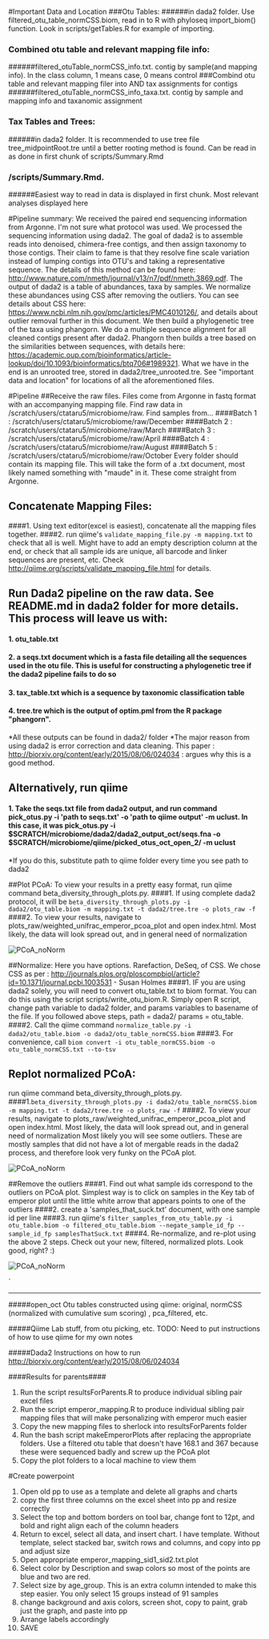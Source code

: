 #Important Data and Location
###Otu Tables: 
######in dada2 folder. Use filtered_otu_table_normCSS.biom, read in to R with phyloseq import_biom() function. Look in scripts/getTables.R for example of importing. 
### Combined otu table and relevant mapping file info: 
######filtered_otuTable_normCSS_info.txt. contig by sample(and mapping info). In the class column, 1 means case, 0 means control
###Combind otu table and relevant mapping filer into AND tax assignments for contigs
######filtered_otuTable_normCSS_info_taxa.txt. contig by sample and mapping info and taxanomic assignment
### Tax Tables and Trees: 
######in dada2 folder. It is recommended to use tree file tree_midpointRoot.tre until a better rooting method is found. Can be read in as done in first chunk of scripts/Summary.Rmd
### /scripts/Summary.Rmd. 
######Easiest way to read in data is displayed in first chunk. Most relevant analyses displayed here

#Pipeline summary:
We received the paired end sequencing information from Argonne. I'm not sure what protocol was used. We processed the sequencing information using dada2. The goal of dada2 is to assemble reads into denoised, chimera-free contigs, and then assign taxonomy to those contigs. Their claim to fame is that they resolve fine scale variation instead of lumping contigs into OTU's and taking a representative sequence. The details of this method can be found here: http://www.nature.com/nmeth/journal/v13/n7/pdf/nmeth.3869.pdf. The output of dada2 is a table of abundances, taxa by samples. We normalize these abundances using CSS after removing the outliers. You can see details about CSS here: https://www.ncbi.nlm.nih.gov/pmc/articles/PMC4010126/, and details about outlier removal further in this document. We then build a phylogenetic tree of the taxa using phangorn. We do a multiple sequence alignment for all cleaned contigs present after dada2. Phangorn then builds a tree based on the similarities between sequences, with details here: https://academic.oup.com/bioinformatics/article-lookup/doi/10.1093/bioinformatics/btq706#1989321. What we have in the end is an unrooted tree, stored in dada2/tree_unrooted.tre. See "important data and location" for locations of all the aforementioned files. 


#Pipeline
##Receive the raw files. Files come from Argonne in fastq format with an accompanying mapping file. Find raw data in /scratch/users/ctataru5/microbiome/raw. Find samples from...
####Batch 1 : /scratch/users/ctataru5/microbiome/raw/December
####Batch 2 : /scratch/users/ctataru5/microbiome/raw/March
####Batch 3 : /scratch/users/ctataru5/microbiome/raw/April
####Batch 4 : /scratch/users/ctataru5/microbiome/raw/August
####Batch 5 : /scratch/users/ctataru5/microbiome/raw/October
Every folder should contain its mapping file. This will take the form of a .txt document, most likely named something with "maude" in it. These come straight from Argonne.

## Concatenate Mapping Files:
####1. Using text editor(excel is easiest), concatenate all the mapping files together.
####2. run qiime's `validate_mapping_file.py -m mapping.txt` to check that all is well. Might have to add an empty description column at the end, or check that all sample ids are unique, all barcode and linker sequences are present, etc. Check http://qiime.org/scripts/validate_mapping_file.html for details.

## Run Dada2 pipeline on the raw data. See README.md in dada2 folder for more details. This process will leave us with:
#### 1. otu_table.txt
#### 2. a seqs.txt document which is a fasta file detailing all the sequences used in the otu file. This is useful for constructing a phylogenetic tree if the dada2 pipeline fails to do so
#### 3. tax_table.txt which is a sequence by taxonomic classification table
#### 4. tree.tre which is the output of optim.pml from the R package "phangorn". 
*All these outputs can be found in dada2/ folder
*The major reason from using dada2 is error correction and data cleaning. This paper : http://biorxiv.org/content/early/2015/08/06/024034 : argues why this is a good method.

## Alternatively, run qiime
#### 1. Take the seqs.txt file from dada2 output, and run command pick_otus.py -i 'path to seqs.txt' -o 'path to qiime output' -m uclust. In this case, it was pick_otus.py -i $SCRATCH/microbiome/dada2/dada2_output_oct/seqs.fna -o $SCRATCH/microbiome/qiime/picked_otus_oct_open_2/ -m uclust
*If you do this, substitute path to qiime folder every time you see path to dada2


##Plot PCoA:
To view your results in a pretty easy format, run qiime command beta_diversity_through_plots.py.
####1. If using complete dada2 protocol, it will be `beta_diversity_through_plots.py -i dada2/otu_table.biom -m mapping.txt -t dada2/tree.tre -o plots_raw -f`
####2. To view your results, navigate to plots_raw/weighted_unifrac_emperor_pcoa_plot and open index.html. Most likely, the data will look spread out, and in general need of normalization


![PCoA_noNorm](https://github.com/kiti15237/microbiome2/blob/master/figures/PCoA/dada2_noNorm_colPair.png)



##Normalize:
Here you have options. Rarefaction, DeSeq, of CSS. We chose CSS as per : http://journals.plos.org/ploscompbiol/article?id=10.1371/journal.pcbi.1003531 - Susan Holmes
####1. IF you are using dada2 solely, you will need to convert otu_table.txt to biom format. You can do this using the script scripts/write_otu_biom.R. Simply open R script, change path variable to dada2 folder, and params variables to basename of the file. If you followed above steps, path = dada2/ params = otu_table. 
####2. Call the qiime command `normalize_table.py -i dada2/otu_table.biom -o dada2/otu_table_normCSS.biom`
####3. For convenience, call `biom convert -i otu_table_normCSS.biom -o otu_table_normCSS.txt --to-tsv`


## Replot normalized PCoA:
run qiime command beta_diversity_through_plots.py.
####1.`beta_diversity_through_plots.py -i dada2/otu_table_normCSS.biom -m mapping.txt -t dada2/tree.tre -o plots_raw -f`
####2. To view your results, navigate to plots_raw/weighted_unifrac_emperor_pcoa_plot and open index.html. Most likely, the data will look spread out, and in general need of normalization
Most likely you will see some outliers. These are mostly samples that did not have a lot of mergable reads in the dada2 process, and therefore look very funky on the PCoA plot. 

![PCoA_noNorm](https://github.com/kiti15237/microbiome2/blob/master/figures/PCoA/dada2_normCSS_colPair.png)

##Remove the outliers
####1. Find out what sample ids correspond to the outliers on PCoA plot. Simplest way is to click on samples in the Key tab of emperor plot until the little white arrow that appears points to one of the outliers
####2. create a 'samples_that_suck.txt' document, with one sample id per line
####3. run qiime's `filter_samples_from_otu_table.py -i otu_table.biom -o filtered_otu_table.biom --negate_sample_id_fp --sample_id_fp samplesThatSuck.txt`
####4. Re-normalize, and re-plot using the above 2 steps. Check out your new, filtered, normalized plots. Look good, right? :)

![PCoA_noNorm](https://github.com/kiti15237/microbiome2/blob/master/figures/PCoA/dada2_normCSS_filtered_colPair.png)



`
____________________________________________________________________________________________________________

#####open_oct
Otu tables constructed using qiime: original, normCSS (normalized with cumulative sum scoring) , pca_filtered, etc.


#####Qiime
Lab stuff, from otu picking, etc. TODO: Need to put instructions of how to use qiime for my own notes

#####Dada2
Instructions on how to run
http://biorxiv.org/content/early/2015/08/06/024034











####Results for parents####
1. Run the script resultsForParents.R to produce individual sibling pair excel files
2. Run the script emperor_mapping.R to produce individual sibling pair mapping files that will make personalizing with emperor much easier
3. Copy the new mapping files to sherlock into resultsForParents folder
4. Run the bash script makeEmperorPlots after replacing the appropriate folders. Use a filtered otu table that doesn't have 168.1 and 367 because these were sequenced badly and screw up the PCoA plot
5. Copy the plot folders to a local machine to view them


#Create powerpoint
1. Open old pp to use as a template and delete all graphs and charts
2. copy the first three columns on the excel sheet into pp and resize correctly
3. Select the top and bottom borders on tool bar, change font to 12pt, and bold and right align each of the column headers
4. Return to excel, select all data, and insert chart. I have template. Without template, select stacked bar, switch rows and columns, and copy into pp and adjust size
5. Open appropriate emperor_mapping_sid1_sid2.txt.plot
6. Select color by Description and swap colors so most of the points are blue and two are red. 
7. Select size by age_group. This is an extra column intended to make this step easier. You only select 15 groups instead of 91 samples
8. change background and axis colors, screen shot, copy to paint, grab just the graph, and paste into pp
9. Arrange labels accordingly
10. SAVE
